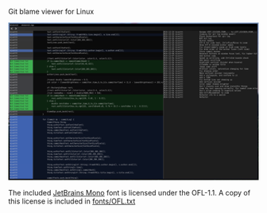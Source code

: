 Git blame viewer for Linux

<img src="screenshot.png" alt="whodunnit showing a git blame on its own source code">

The included [JetBrains Mono](fonts/JetBrainsMono-Regular.ttf) font is licensed under the OFL-1.1. A copy of this license is included in [fonts/OFL.txt](fonts/OFL.txt)

